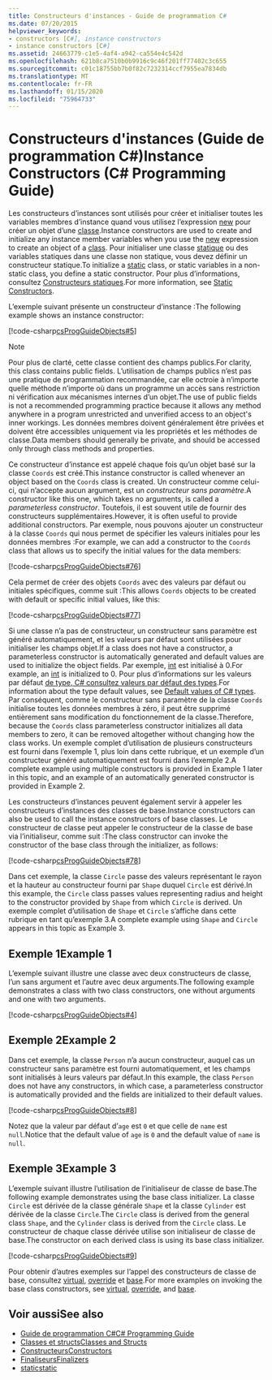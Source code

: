 ```yaml
---
title: Constructeurs d'instances - Guide de programmation C#
ms.date: 07/20/2015
helpviewer_keywords:
- constructors [C#], instance constructors
- instance constructors [C#]
ms.assetid: 24663779-c1e5-4af4-a942-ca554e4c542d
ms.openlocfilehash: 621b8ca7510b0b9916c9c46f201ff77402c3c655
ms.sourcegitcommit: c01c18755bb7b0f82c7232314ccf7955ea7834db
ms.translationtype: MT
ms.contentlocale: fr-FR
ms.lasthandoff: 01/15/2020
ms.locfileid: "75964733"
---
```

# <a name="instance-constructors-c-programming-guide"></a><span data-ttu-id="4ee89-102">Constructeurs d'instances (Guide de programmation C#)</span><span class="sxs-lookup"><span data-stu-id="4ee89-102">Instance Constructors (C# Programming Guide)</span></span>

<span data-ttu-id="4ee89-103">Les constructeurs d’instances sont utilisés pour créer et initialiser toutes les variables membres d’instance quand vous utilisez l’expression [new](../../language-reference/operators/new-operator.md) pour créer un objet d’une [classe](../../language-reference/keywords/class.md).</span><span class="sxs-lookup"><span data-stu-id="4ee89-103">Instance constructors are used to create and initialize any instance member variables when you use the [new](../../language-reference/operators/new-operator.md) expression to create an object of a [class](../../language-reference/keywords/class.md).</span></span> <span data-ttu-id="4ee89-104">Pour initialiser une classe [statique](../../language-reference/keywords/static.md) ou des variables statiques dans une classe non statique, vous devez définir un constructeur statique.</span><span class="sxs-lookup"><span data-stu-id="4ee89-104">To initialize a [static](../../language-reference/keywords/static.md) class, or static variables in a non-static class, you define a static constructor.</span></span> <span data-ttu-id="4ee89-105">Pour plus d’informations, consultez [Constructeurs statiques](./static-constructors.md).</span><span class="sxs-lookup"><span data-stu-id="4ee89-105">For more information, see [Static Constructors](./static-constructors.md).</span></span>  
  
 <span data-ttu-id="4ee89-106">L’exemple suivant présente un constructeur d’instance :</span><span class="sxs-lookup"><span data-stu-id="4ee89-106">The following example shows an instance constructor:</span></span>  
  
 [!code-csharp[csProgGuideObjects#5](~/samples/snippets/csharp/VS_Snippets_VBCSharp/csProgGuideObjects/CS/Objects.cs#5)]  
  
> [!NOTE]
> <span data-ttu-id="4ee89-107">Pour plus de clarté, cette classe contient des champs publics.</span><span class="sxs-lookup"><span data-stu-id="4ee89-107">For clarity, this class contains public fields.</span></span> <span data-ttu-id="4ee89-108">L’utilisation de champs publics n’est pas une pratique de programmation recommandée, car elle octroie à n’importe quelle méthode n’importe où dans un programme un accès sans restriction ni vérification aux mécanismes internes d’un objet.</span><span class="sxs-lookup"><span data-stu-id="4ee89-108">The use of public fields is not a recommended programming practice because it allows any method anywhere in a program unrestricted and unverified access to an object's inner workings.</span></span> <span data-ttu-id="4ee89-109">Les données membres doivent généralement être privées et doivent être accessibles uniquement via les propriétés et les méthodes de classe.</span><span class="sxs-lookup"><span data-stu-id="4ee89-109">Data members should generally be private, and should be accessed only through class methods and properties.</span></span>  
  
 <span data-ttu-id="4ee89-110">Ce constructeur d’instance est appelé chaque fois qu’un objet basé sur la classe `Coords` est créé.</span><span class="sxs-lookup"><span data-stu-id="4ee89-110">This instance constructor is called whenever an object based on the `Coords` class is created.</span></span> <span data-ttu-id="4ee89-111">Un constructeur comme celui-ci, qui n’accepte aucun argument, est un *constructeur sans paramètre*.</span><span class="sxs-lookup"><span data-stu-id="4ee89-111">A constructor like this one, which takes no arguments, is called a *parameterless constructor*.</span></span> <span data-ttu-id="4ee89-112">Toutefois, il est souvent utile de fournir des constructeurs supplémentaires.</span><span class="sxs-lookup"><span data-stu-id="4ee89-112">However, it is often useful to provide additional constructors.</span></span> <span data-ttu-id="4ee89-113">Par exemple, nous pouvons ajouter un constructeur à la classe `Coords` qui nous permet de spécifier les valeurs initiales pour les données membres :</span><span class="sxs-lookup"><span data-stu-id="4ee89-113">For example, we can add a constructor to the `Coords` class that allows us to specify the initial values for the data members:</span></span>  
  
 [!code-csharp[csProgGuideObjects#76](~/samples/snippets/csharp/VS_Snippets_VBCSharp/csProgGuideObjects/CS/Objects.cs#76)]  
  
 <span data-ttu-id="4ee89-114">Cela permet de créer des objets `Coords` avec des valeurs par défaut ou initiales spécifiques, comme suit :</span><span class="sxs-lookup"><span data-stu-id="4ee89-114">This allows `Coords` objects to be created with default or specific initial values, like this:</span></span>  
  
 [!code-csharp[csProgGuideObjects#77](~/samples/snippets/csharp/VS_Snippets_VBCSharp/csProgGuideObjects/CS/Objects.cs#77)]  
  
 <span data-ttu-id="4ee89-115">Si une classe n’a pas de constructeur, un constructeur sans paramètre est généré automatiquement, et les valeurs par défaut sont utilisées pour initialiser les champs objet.</span><span class="sxs-lookup"><span data-stu-id="4ee89-115">If a class does not have a constructor, a parameterless constructor is automatically generated and default values are used to initialize the object fields.</span></span> <span data-ttu-id="4ee89-116">Par exemple, [int](../../language-reference/builtin-types/integral-numeric-types.md) est initialisé à 0.</span><span class="sxs-lookup"><span data-stu-id="4ee89-116">For example, an [int](../../language-reference/builtin-types/integral-numeric-types.md) is initialized to 0.</span></span> <span data-ttu-id="4ee89-117">Pour plus d’informations sur les valeurs par défaut [de type, C# consultez valeurs par défaut des types](../../language-reference/builtin-types/default-values.md).</span><span class="sxs-lookup"><span data-stu-id="4ee89-117">For information about the type default values, see [Default values of C# types](../../language-reference/builtin-types/default-values.md).</span></span> <span data-ttu-id="4ee89-118">Par conséquent, comme le constructeur sans paramètre de la classe `Coords` initialise toutes les données membres à zéro, il peut être supprimé entièrement sans modification du fonctionnement de la classe.</span><span class="sxs-lookup"><span data-stu-id="4ee89-118">Therefore, because the `Coords` class parameterless constructor initializes all data members to zero, it can be removed altogether without changing how the class works.</span></span> <span data-ttu-id="4ee89-119">Un exemple complet d’utilisation de plusieurs constructeurs est fourni dans l’exemple 1, plus loin dans cette rubrique, et un exemple d’un constructeur généré automatiquement est fourni dans l’exemple 2.</span><span class="sxs-lookup"><span data-stu-id="4ee89-119">A complete example using multiple constructors is provided in Example 1 later in this topic, and an example of an automatically generated constructor is provided in Example 2.</span></span>  
  
 <span data-ttu-id="4ee89-120">Les constructeurs d’instances peuvent également servir à appeler les constructeurs d’instances des classes de base.</span><span class="sxs-lookup"><span data-stu-id="4ee89-120">Instance constructors can also be used to call the instance constructors of base classes.</span></span> <span data-ttu-id="4ee89-121">Le constructeur de classe peut appeler le constructeur de la classe de base via l’initialiseur, comme suit :</span><span class="sxs-lookup"><span data-stu-id="4ee89-121">The class constructor can invoke the constructor of the base class through the initializer, as follows:</span></span>  
  
 [!code-csharp[csProgGuideObjects#78](~/samples/snippets/csharp/VS_Snippets_VBCSharp/csProgGuideObjects/CS/Objects.cs#78)]  
  
 <span data-ttu-id="4ee89-122">Dans cet exemple, la classe `Circle` passe des valeurs représentant le rayon et la hauteur au constructeur fourni par `Shape` duquel `Circle` est dérivé.</span><span class="sxs-lookup"><span data-stu-id="4ee89-122">In this example, the `Circle` class passes values representing radius and height to the constructor provided by `Shape` from which `Circle` is derived.</span></span> <span data-ttu-id="4ee89-123">Un exemple complet d’utilisation de `Shape` et `Circle` s’affiche dans cette rubrique en tant qu’exemple 3.</span><span class="sxs-lookup"><span data-stu-id="4ee89-123">A complete example using `Shape` and `Circle` appears in this topic as Example 3.</span></span>  
  
## <a name="example-1"></a><span data-ttu-id="4ee89-124">Exemple 1</span><span class="sxs-lookup"><span data-stu-id="4ee89-124">Example 1</span></span>  
 <span data-ttu-id="4ee89-125">L’exemple suivant illustre une classe avec deux constructeurs de classe, l’un sans argument et l’autre avec deux arguments.</span><span class="sxs-lookup"><span data-stu-id="4ee89-125">The following example demonstrates a class with two class constructors, one without arguments and one with two arguments.</span></span>  
  
 [!code-csharp[csProgGuideObjects#4](~/samples/snippets/csharp/VS_Snippets_VBCSharp/csProgGuideObjects/CS/Objects.cs#4)]  
  
## <a name="example-2"></a><span data-ttu-id="4ee89-126">Exemple 2</span><span class="sxs-lookup"><span data-stu-id="4ee89-126">Example 2</span></span>  
 <span data-ttu-id="4ee89-127">Dans cet exemple, la classe `Person` n’a aucun constructeur, auquel cas un constructeur sans paramètre est fourni automatiquement, et les champs sont initialisés à leurs valeurs par défaut.</span><span class="sxs-lookup"><span data-stu-id="4ee89-127">In this example, the class `Person` does not have any constructors, in which case, a parameterless constructor is automatically provided and the fields are initialized to their default values.</span></span>  
  
 [!code-csharp[csProgGuideObjects#8](~/samples/snippets/csharp/VS_Snippets_VBCSharp/csProgGuideObjects/CS/Objects.cs#8)]  
  
 <span data-ttu-id="4ee89-128">Notez que la valeur par défaut d’`age` est `0` et que celle de `name` est `null`.</span><span class="sxs-lookup"><span data-stu-id="4ee89-128">Notice that the default value of `age` is `0` and the default value of `name` is `null`.</span></span>
  
## <a name="example-3"></a><span data-ttu-id="4ee89-129">Exemple 3</span><span class="sxs-lookup"><span data-stu-id="4ee89-129">Example 3</span></span>  
 <span data-ttu-id="4ee89-130">L’exemple suivant illustre l’utilisation de l’initialiseur de classe de base.</span><span class="sxs-lookup"><span data-stu-id="4ee89-130">The following example demonstrates using the base class initializer.</span></span> <span data-ttu-id="4ee89-131">La classe `Circle` est dérivée de la classe générale `Shape` et la classe `Cylinder` est dérivée de la classe `Circle`.</span><span class="sxs-lookup"><span data-stu-id="4ee89-131">The `Circle` class is derived from the general class `Shape`, and the `Cylinder` class is derived from the `Circle` class.</span></span> <span data-ttu-id="4ee89-132">Le constructeur de chaque classe dérivée utilise son initialiseur de classe de base.</span><span class="sxs-lookup"><span data-stu-id="4ee89-132">The constructor on each derived class is using its base class initializer.</span></span>  
  
 [!code-csharp[csProgGuideObjects#9](~/samples/snippets/csharp/VS_Snippets_VBCSharp/csProgGuideObjects/CS/Objects.cs#9)]  
  
 <span data-ttu-id="4ee89-133">Pour obtenir d’autres exemples sur l’appel des constructeurs de classe de base, consultez [virtual](../../language-reference/keywords/virtual.md), [override](../../language-reference/keywords/override.md) et [base](../../language-reference/keywords/base.md).</span><span class="sxs-lookup"><span data-stu-id="4ee89-133">For more examples on invoking the base class constructors, see [virtual](../../language-reference/keywords/virtual.md), [override](../../language-reference/keywords/override.md), and [base](../../language-reference/keywords/base.md).</span></span>  
  
## <a name="see-also"></a><span data-ttu-id="4ee89-134">Voir aussi</span><span class="sxs-lookup"><span data-stu-id="4ee89-134">See also</span></span>

- [<span data-ttu-id="4ee89-135">Guide de programmation C#</span><span class="sxs-lookup"><span data-stu-id="4ee89-135">C# Programming Guide</span></span>](../index.md)
- [<span data-ttu-id="4ee89-136">Classes et structs</span><span class="sxs-lookup"><span data-stu-id="4ee89-136">Classes and Structs</span></span>](./index.md)
- [<span data-ttu-id="4ee89-137">Constructeurs</span><span class="sxs-lookup"><span data-stu-id="4ee89-137">Constructors</span></span>](./constructors.md)
- [<span data-ttu-id="4ee89-138">Finaliseurs</span><span class="sxs-lookup"><span data-stu-id="4ee89-138">Finalizers</span></span>](./destructors.md)
- [<span data-ttu-id="4ee89-139">static</span><span class="sxs-lookup"><span data-stu-id="4ee89-139">static</span></span>](../../language-reference/keywords/static.md)
